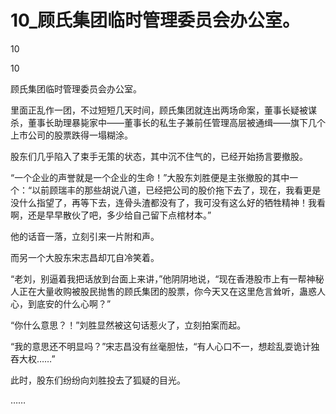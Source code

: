 # 10_顾氏集团临时管理委员会办公室。

10

10

顾氏集团临时管理委员会办公室。

里面正乱作一团，不过短短几天时间，顾氏集团就连出两场命案，董事长疑被谋杀，董事长助理暴毙家中——董事长的私生子兼前任管理高层被通缉——旗下几个上市公司的股票跌得一塌糊涂。

股东们几乎陷入了束手无策的状态，其中沉不住气的，已经开始扬言要撤股。

“一个企业的声誉就是一个企业的生命！”大股东刘胜便是主张撤股的其中一个：“以前顾瑞丰的那些胡说八道，已经把公司的股价拖下去了，现在，我看更是没什么指望了，再等下去，连骨头渣都没有了，我可没有这么好的牺牲精神！我看啊，还是早早散伙了吧，多少给自己留下点棺材本。”

他的话音一落，立刻引来一片附和声。

而另一个大股东宋志昌却兀自冷笑着。

“老刘，别逼着我把话放到台面上来讲，”他阴阴地说，“现在香港股市上有一帮神秘人正在大量收购被股民抛售的顾氏集团的股票，你今天又在这里危言耸听，蛊惑人心，到底安的什么心啊？”

“你什么意思？！”刘胜显然被这句话惹火了，立刻拍案而起。

“我的意思还不明显吗？”宋志昌没有丝毫胆怯，“有人心口不一，想趁乱耍诡计独吞大权……”

此时，股东们纷纷向刘胜投去了狐疑的目光。

……